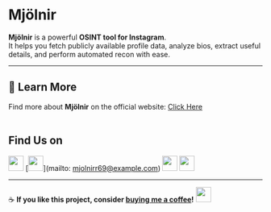 #  Mjölnir  

**Mjölnir** is a powerful **OSINT tool for Instagram**.  
It helps you fetch publicly available profile data, analyze bios, extract useful details, and perform automated recon with ease.  

---

## 🔗 Learn More  
Find more about **Mjölnir** on the official website: [Click Here](https://mjolnir.tiiny.site)
<br>
<br>

## Find Us on

[<img src="https://cdn-icons-png.flaticon.com/512/2111/2111463.png" width="30"/>](https://instagram.com/mjol_.nir)
[<img src="https://cdn-icons-png.flaticon.com/512/732/732200.png" width="30"/>](mailto: mjolnirr69@example.com)
[<img src="https://cdn-icons-png.flaticon.com/512/2111/2111370.png" width="30"/>](https://discord.gg/yourinvite)
[<img src="https://cdn-icons-png.flaticon.com/512/841/841364.png" width="30"/>](https://mjolnir.tiiny.site)

---

☕ **If you like this project, consider [buying me a coffee](https://www.buymeacoffee.com/yourhandle)!**
[<img src="https://cdn.buymeacoffee.com/buttons/v2/default-yellow.png" height="30"/>](https://www.buymeacoffee.com/yourhandle)



